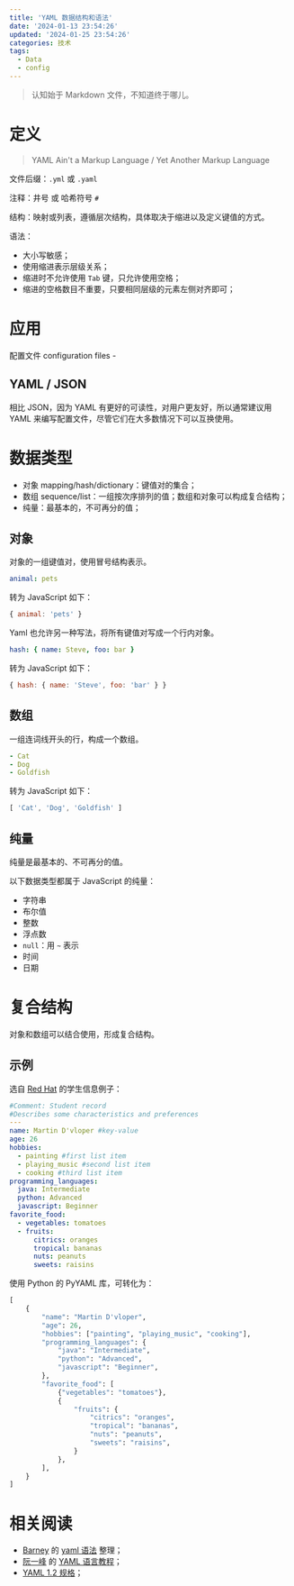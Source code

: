 ```yaml
---
title: 'YAML 数据结构和语法'
date: '2024-01-13 23:54:26'
updated: '2024-01-25 23:54:26'
categories: 技术
tags:
  - Data
  - config
---
```


> 认知始于 Markdown 文件，不知道终于哪儿。

# 定义

> YAML Ain't a Markup Language / Yet Another Markup Language

文件后缀：`.yml` 或 `.yaml`

注释：井号 或 哈希符号 `#`

结构：映射或列表，遵循层次结构，具体取决于缩进以及定义键值的方式。

语法：

- 大小写敏感；
- 使用缩进表示层级关系；
- 缩进时不允许使用 `Tab` 键，只允许使用空格；
- 缩进的空格数目不重要，只要相同层级的元素左侧对齐即可；

# 应用

配置文件 configuration files -

## YAML / JSON

相比 JSON，因为 YAML 有更好的可读性，对用户更友好，所以通常建议用 YAML 来编写配置文件，尽管它们在大多数情况下可以互换使用。

# 数据类型

- 对象 mapping/hash/dictionary：键值对的集合；
- 数组 sequence/list：一组按次序排列的值；数组和对象可以构成复合结构；
- 纯量：最基本的，不可再分的值；

## 对象

对象的一组键值对，使用冒号结构表示。

```yaml
animal: pets
```

转为 JavaScript 如下：

```JavaScript
{ animal: 'pets' }
```

Yaml 也允许另一种写法，将所有键值对写成一个行内对象。

```yaml
hash: { name: Steve, foo: bar }
```

转为 JavaScript 如下：

```JavaScript
{ hash: { name: 'Steve', foo: 'bar' } }
```

## 数组

一组连词线开头的行，构成一个数组。

```yaml
- Cat
- Dog
- Goldfish
```

转为 JavaScript 如下：

```JavaScript
[ 'Cat', 'Dog', 'Goldfish' ]
```

## 纯量

纯量是最基本的、不可再分的值。

以下数据类型都属于 JavaScript 的纯量：

- 字符串
- 布尔值
- 整数
- 浮点数
- `null`：用 `~` 表示
- 时间
- 日期

# 复合结构

对象和数组可以结合使用，形成复合结构。

## 示例

选自 [Red Hat](https://www.redhat.com/en/topics/automation/what-is-yaml) 的学生信息例子：

```yaml
#Comment: Student record
#Describes some characteristics and preferences
---
name: Martin D'vloper #key-value
age: 26
hobbies:
  - painting #first list item
  - playing_music #second list item
  - cooking #third list item
programming_languages:
  java: Intermediate
  python: Advanced
  javascript: Beginner
favorite_food:
  - vegetables: tomatoes
  - fruits:
      citrics: oranges
      tropical: bananas
      nuts: peanuts
      sweets: raisins
```

使用 Python 的 PyYAML 库，可转化为：

```python
[
    {
        "name": "Martin D'vloper",
        "age": 26,
        "hobbies": ["painting", "playing_music", "cooking"],
        "programming_languages": {
            "java": "Intermediate",
            "python": "Advanced",
            "javascript": "Beginner",
        },
        "favorite_food": [
            {"vegetables": "tomatoes"},
            {
                "fruits": {
                    "citrics": "oranges",
                    "tropical": "bananas",
                    "nuts": "peanuts",
                    "sweets": "raisins",
                }
            },
        ],
    }
]
```

# 相关阅读

- [Barney](https://hugo.bnblogs.cc) 的 [yaml 语法](https://hugo.bnblogs.cc/yaml语法/) 整理；
- [阮一峰](https://www.ruanyifeng.com/blog/) 的 [YAML 语言教程](https://www.ruanyifeng.com/blog/2016/07/yaml.html)；
- [YAML 1.2 规格](https://yaml.org/spec/1.2.2/)；
